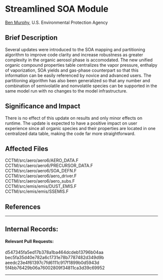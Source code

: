 # Streamlined SOA Module

[Ben Murphy](mailto:murphy.ben@epa.gov), U.S. Environmental Protection Agency


## Brief Description
Several updates were introduced to the SOA mapping and partitioning algorithm to improve code clarity and increase robustness as greater complexity in the organic aerosol phase is accomodated. The new unified organic compound properties table centralizes the vapor pressure, enthalpy of vaporization, SOA yields and gas-phase counterpart so that this information can be easily referenced by novice and advanced users. The partitioning algorithm has also been generalized so that any number and combination of semivolatile and nonvolatile species can be supported in the same model run with no changes to the model infrastructure.

## Significance and Impact
There is no effect of this update on results and only minor effects on runtime. The update is expected to have a positive impact on user experience since all organic species and their properties are located in one centralized data table, making the code far more straightforward.

## Affected Files
CCTM/src/aero/aero6/AERO_DATA.F  
CCTM/src/aero/aero6/PRECURSOR_DATA.F  
CCTM/src/aero/aero6/SOA_DEFN.F  
CCTM/src/aero/aero6/aero_driver.F  
CCTM/src/aero/aero6/aero_subs.F  
CCTM/src/emis/emis/DUST_EMIS.F  
CCTM/src/emis/emis/SSEMIS.F  

## References

-----
## Internal Records:
#### Relevant Pull Requests:
d547345fa5ed17b378a1ba464dcdeb13796b04aa  
bec5fa35d40e782a6c1731e78b7787482d349d9b  
aeedc23e4f61397c7fd6111c917f1899b0d5943d  
5f4bb76429b06a76002809f34811ca3d39c69952  

-----

